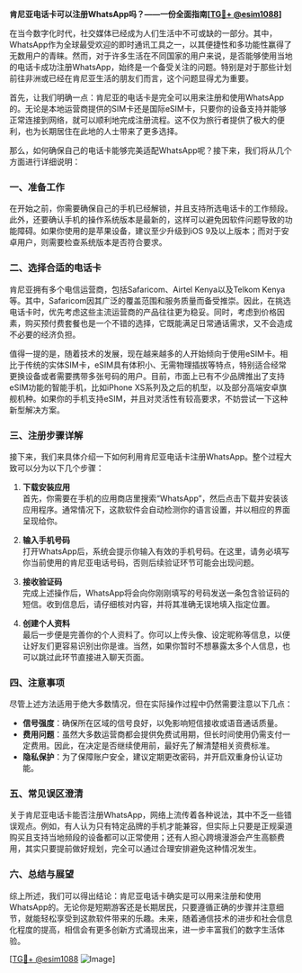 **肯尼亚电话卡可以注册WhatsApp吗？——一份全面指南[[TG💪+ @esim1088](https://t.me/s/esim1088)]**

在当今数字化时代，社交媒体已经成为人们生活中不可或缺的一部分。其中，WhatsApp作为全球最受欢迎的即时通讯工具之一，以其便捷性和多功能性赢得了无数用户的青睐。然而，对于许多生活在不同国家的用户来说，是否能够使用当地的电话卡成功注册WhatsApp，始终是一个备受关注的问题。特别是对于那些计划前往非洲或已经在肯尼亚生活的朋友们而言，这个问题显得尤为重要。

首先，让我们明确一点：肯尼亚的电话卡是完全可以用来注册和使用WhatsApp的。无论是本地运营商提供的SIM卡还是国际eSIM卡，只要你的设备支持并能够正常连接到网络，就可以顺利地完成注册流程。这不仅为旅行者提供了极大的便利，也为长期居住在此地的人士带来了更多选择。

那么，如何确保自己的电话卡能够完美适配WhatsApp呢？接下来，我们将从几个方面进行详细说明：

### **一、准备工作**
在开始之前，你需要确保自己的手机已经解锁，并且支持所选电话卡的工作频段。此外，还要确认手机的操作系统版本是最新的，这样可以避免因软件问题导致的功能障碍。如果你使用的是苹果设备，建议至少升级到iOS 9及以上版本；而对于安卓用户，则需要检查系统版本是否符合要求。

### **二、选择合适的电话卡**
肯尼亚拥有多个电信运营商，包括Safaricom、Airtel Kenya以及Telkom Kenya等。其中，Safaricom因其广泛的覆盖范围和服务质量而备受推崇。因此，在挑选电话卡时，优先考虑这些主流运营商的产品往往更为稳妥。同时，考虑到价格因素，购买预付费套餐也是一个不错的选择，它既能满足日常通话需求，又不会造成不必要的经济负担。

值得一提的是，随着技术的发展，现在越来越多的人开始倾向于使用eSIM卡。相比于传统的实体SIM卡，eSIM具有体积小、无需物理插拔等特点，特别适合经常更换设备或者需要携带多张号码的用户。目前，市面上已有不少品牌推出了支持eSIM功能的智能手机，比如iPhone XS系列及之后的机型，以及部分高端安卓旗舰机种。如果你的手机支持eSIM，并且对灵活性有较高要求，不妨尝试一下这种新型解决方案。

### **三、注册步骤详解**
接下来，我们来具体介绍一下如何利用肯尼亚电话卡注册WhatsApp。整个过程大致可以分为以下几个步骤：

1. **下载安装应用**  
   首先，你需要在手机的应用商店里搜索“WhatsApp”，然后点击下载并安装该应用程序。通常情况下，这款软件会自动检测你的语言设置，并以相应的界面呈现给你。

2. **输入手机号码**  
   打开WhatsApp后，系统会提示你输入有效的手机号码。在这里，请务必填写你当前使用的肯尼亚电话号码，否则后续验证环节可能会出现问题。

3. **接收验证码**  
   完成上述操作后，WhatsApp将会向你刚刚填写的号码发送一条包含验证码的短信。收到信息后，请仔细核对内容，并将其准确无误地填入指定位置。

4. **创建个人资料**  
   最后一步便是完善你的个人资料了。你可以上传头像、设定昵称等信息，以便让好友们更容易识别出你是谁。当然，如果你暂时不想暴露太多个人信息，也可以跳过此环节直接进入聊天页面。

### **四、注意事项**
尽管上述方法适用于绝大多数情况，但在实际操作过程中仍然需要注意以下几点：

- **信号强度**：确保所在区域的信号良好，以免影响短信接收或语音通话质量。
- **费用问题**：虽然大多数运营商都会提供免费试用期，但长时间使用仍需支付一定费用。因此，在决定是否继续使用前，最好先了解清楚相关资费标准。
- **隐私保护**：为了保障账户安全，建议定期更改密码，并开启双重身份认证功能。

### **五、常见误区澄清**
关于肯尼亚电话卡能否注册WhatsApp，网络上流传着各种说法，其中不乏一些错误观点。例如，有人认为只有特定品牌的手机才能兼容，但实际上只要是正规渠道购买且支持当地频段的设备都可以正常使用；还有人担心跨境漫游会产生高额费用，其实只要提前做好规划，完全可以通过合理安排避免这种情况发生。

### **六、总结与展望**
综上所述，我们可以得出结论：肯尼亚电话卡确实是可以用来注册和使用WhatsApp的。无论你是短期游客还是长期居民，只要遵循正确的步骤并注意细节，就能轻松享受到这款软件带来的乐趣。未来，随着通信技术的进步和社会信息化程度的提高，相信会有更多创新方式涌现出来，进一步丰富我们的数字生活体验。

[[TG💪+ @esim1088](https://t.me/s/esim1088) ![Image](https://i.postimg.cc/4NQfJmqS/Snipaste-2025-05-13-00-14-12.png)]